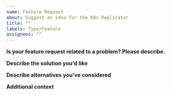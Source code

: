 ```yaml
---
name: Feature Request
about: Suggest an idea for the K8s Replicator
title: ""
labels: Type/Feature
assignees: ""
---
```


**Is your feature request related to a problem? Please describe.**

<!-- A clear and concise description of what the problem is. Ex. I'm always frustrated when [...] -->

**Describe the solution you'd like**

<!-- A clear and concise description of what you want to happen -->

**Describe alternatives you've considered**

<!-- A clear and concise description of any alternative solutions or features you've considered -->

**Additional context**

<!-- Add any other context or screenshots about the feature request here -->
